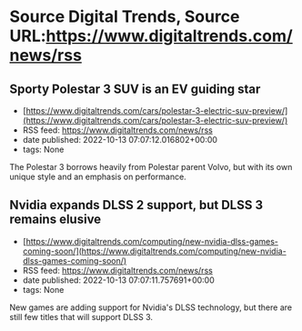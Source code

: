 # Source Digital Trends, Source URL:https://www.digitaltrends.com/news/rss

## Sporty Polestar 3 SUV is an EV guiding star
 - [https://www.digitaltrends.com/cars/polestar-3-electric-suv-preview/](https://www.digitaltrends.com/cars/polestar-3-electric-suv-preview/)
 - RSS feed: https://www.digitaltrends.com/news/rss
 - date published: 2022-10-13 07:07:12.016802+00:00
 - tags: None

The Polestar 3 borrows heavily from Polestar parent Volvo, but with its own unique style and an emphasis on performance.

## Nvidia expands DLSS 2 support, but DLSS 3 remains elusive
 - [https://www.digitaltrends.com/computing/new-nvidia-dlss-games-coming-soon/](https://www.digitaltrends.com/computing/new-nvidia-dlss-games-coming-soon/)
 - RSS feed: https://www.digitaltrends.com/news/rss
 - date published: 2022-10-13 07:07:11.757691+00:00
 - tags: None

New games are adding support for Nvidia's DLSS technology, but there are still few titles that will support DLSS 3.
